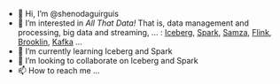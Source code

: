 - 👋 Hi, I’m @shenodaguirguis
- 👀 I’m interested in *All That Data!* That is, data management and processing, big data and streaming, ... : [Iceberg](https://iceberg.apache.org/), [Spark](https://spark.apache.org/), [Samza](https://samza.apache.org/), [Flink](https://flink.apache.org/), [Brooklin](https://github.com/linkedin/brooklin), [Kafka](https://kafka.apache.org/) ...  
- 🌱 I’m currently learning Iceberg and Spark
- 💞️ I’m looking to collaborate on Iceberg and Spark
- 📫 How to reach me ...

<!---
shenodaguirguis/shenodaguirguis is a ✨ special ✨ repository because its `README.md` (this file) appears on your GitHub profile.
You can click the Preview link to take a look at your changes.
--->
